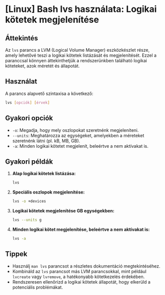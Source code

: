 # [Linux] Bash lvs használata: Logikai kötetek megjelenítése

## Áttekintés
Az `lvs` parancs a LVM (Logical Volume Manager) eszközkészlet része, amely lehetővé teszi a logikai kötetek listázását és megjelenítését. Ezzel a paranccsal könnyen áttekinthetjük a rendszerünkben található logikai köteteket, azok méretét és állapotát.

## Használat
A parancs alapvető szintaxisa a következő:

```bash
lvs [opciók] [érvek]
```

## Gyakori opciók
- `-o`: Megadja, hogy mely oszlopokat szeretnénk megjeleníteni.
- `--units`: Meghatározza az egységeket, amelyekben a méreteket szeretnénk látni (pl. kB, MB, GB).
- `-a`: Minden logikai kötetet megjelenít, beleértve a nem aktívakat is.

## Gyakori példák
1. **Alap logikai kötetek listázása:**
   ```bash
   lvs
   ```

2. **Speciális oszlopok megjelenítése:**
   ```bash
   lvs -o +devices
   ```

3. **Logikai kötetek megjelenítése GB egységekben:**
   ```bash
   lvs --units g
   ```

4. **Minden logikai kötet megjelenítése, beleértve a nem aktívakat is:**
   ```bash
   lvs -a
   ```

## Tippek
- Használj `man lvs` parancsot a részletes dokumentáció megtekintéséhez.
- Kombináld az `lvs` parancsot más LVM parancsokkal, mint például `lvcreate` vagy `lvremove`, a hatékonyabb kötetkezelés érdekében.
- Rendszeresen ellenőrizd a logikai kötetek állapotát, hogy elkerüld a potenciális problémákat.